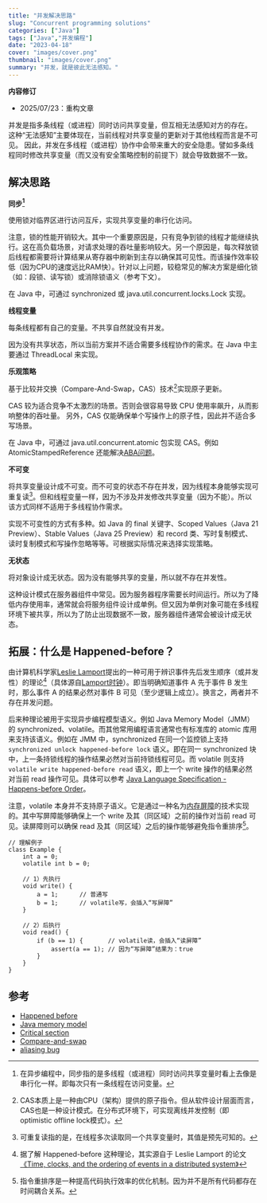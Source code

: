 ```yaml
---
title: "并发解决思路"
slug: "Concurrent programming solutions"
categories: ["Java"]
tags: ["Java","并发编程"]
date: "2023-04-18"
cover: "images/cover.png"
thumbnail: "images/cover.png"
summary: "并发，就是彼此无法感知。"
---
```


<b>内容修订</b>
- 2025/07/23：重构文章

并发是指多条线程（或进程）同时访问共享变量，但互相无法感知对方的存在。
这种“无法感知”主要体现在，当前线程对共享变量的更新对于其他线程而言是不可见。
因此，并发在多线程（或进程）协作中会带来重大的安全隐患。譬如多条线程同时修改共享变量（而又没有安全策略控制的前提下）就会导致数据不一致。

## 解决思路

**同步[^1]**

使用锁对临界区进行访问互斥，实现共享变量的串行化访问。

注意，锁的性能开销较大。其中一个重要原因是，只有竞争到锁的线程才能继续执行。这在高负载场景，对请求处理的吞吐量影响较大。另一个原因是，每次释放锁后线程都需要将计算结果从寄存器中刷新到主存以确保其可见性。而该操作效率较低（因为CPU的速度远比RAM快）。针对以上问题，较稳常见的解决方案是细化锁（如：段锁、读写锁）或消除锁语义（参考下文）。

在 Java 中，可通过 synchronized 或 java.util.concurrent.locks.Lock 实现。

**线程变量**

每条线程都有自己的变量。不共享自然就没有并发。

因为没有共享状态，所以当前方案并不适合需要多线程协作的需求。在 Java 中主要通过 ThreadLocal 来实现。

**乐观策略**

基于比较并交换（Compare-And-Swap，CAS）技术[^2]实现原子更新。

CAS 较为适合竞争不太激烈的场景。否则会很容易导致 CPU 使用率飙升，从而影响整体的吞吐量。
另外，CAS 仅能确保单个写操作上的原子性，因此并不适合多写场景。

在 Java 中，可通过 java.util.concurrent.atomic 包实现 CAS。例如 AtomicStampedReference 还能解决[ABA问题](https://en.wikipedia.org/wiki/Compare-and-swap#ABA_problem)。


**不可变**

将共享变量设计成不可变。而不可变的状态不存在并发，因为线程本身能够实现可重复读[^3]。但和线程变量一样，因为不涉及并发修改共享变量（因为不能）。所以该方式同样不适用于多线程协作需求。

实现不可变性的方式有多种。如 Java 的 final 关键字、Scoped Values（Java 21 Preview）、Stable Values（Java 25 Preview）和 record 类、写时复制模式、读时复制模式和写操作忽略等等。可根据实际情况来选择实现策略。

**无状态**

将对象设计成无状态。因为没有能够共享的变量，所以就不存在并发性。

这种设计模式在服务器组件中常见。因为服务器程序需要长时间运行。所以为了降低内存使用率，通常就会将服务组件设计成单例。但又因为单例对象可能在多线程环境下被共享，所以为了防止出现数据不一致，服务器组件通常会被设计成无状态。

## 拓展：什么是 Happened-before？
由计算机科学家[Leslie Lamport](https://zh.wikipedia.org/zh-cn/%E8%8E%B1%E6%96%AF%E5%88%A9%C2%B7%E5%85%B0%E6%B3%A2%E7%89%B9)提出的一种可用于辨识事件先后发生顺序（或并发性）的理论[^4]（具体源自[Lamport时钟](https://en.wikipedia.org/wiki/Lamport_timestamp)）。即当明确知道事件 A 先于事件 B 发生时，那么事件 A 的结果必然对事件 B 可见（至少逻辑上成立）。换言之，两者并不存在并发问题。

后来种理论被用于实现异步编程模型语义。例如 Java Memory Model（JMM）的 synchronized、volatile。而其他常用编程语言通常也有标准库的 atomic 库用来支持该语义。例如在 JMM 中，synchronized 在同一个监控锁上支持 `synchronized unlock happened-before lock` 语义。即在同一 synchronized 块中，上一条持锁线程的操作结果必然对当前持锁线程可见。而 volatile 则支持 `volatile write happened-before read` 语义，即上一个 write 操作的结果必然对当前 read 操作可见。具体可以参考 [Java Language Specification - Happens-before Order](https://docs.oracle.com/javase/specs/jls/se21/html/jls-17.html#jls-17.4.5)。

注意，volatile 本身并不支持原子语义。它是通过一种名为[内存屏障](https://en.wikipedia.org/wiki/Memory_barrier)的技术实现的。其中写屏障能够确保上一个 write 及其（同区域）之前的操作对当前 read 可见。读屏障则可以确保 read 及其（同区域）之后的操作能够避免指令重排序[^5]。
```
// 理解例子
class Example {
    int a = 0;
    volatile int b = 0;

    // 1）先执行
    void write() {
        a = 1;      // 普通写
        b = 1;      // volatile写，会插入“写屏障”
    }

    // 2）后执行
    void read() {
        if (b == 1) {       // volatile读，会插入“读屏障”
            assert(a == 1); // 因为“写屏障”结果为：true
        }
    }
}
```

## 参考
- [Happened before](https://en.wikipedia.org/wiki/Happened-before)
- [Java memory model](https://en.wikipedia.org/wiki/Java_memory_model)
- [Critical section](https://en.wikipedia.org/wiki/Critical_section)
- [Compare-and-swap](https://en.wikipedia.org/wiki/Compare-and-swap#Implementations)
- [aliasing bug](http://www.catb.org/jargon/html/A/aliasing-bug.html)

[^1]: 在异步编程中，同步指的是多线程（或进程）同时访问共享变量时看上去像是串行化一样。即每次只有一条线程在访问变量。
[^2]: CAS本质上是一种由CPU（架构）提供的原子指令。但从软件设计层面而言，CAS也是一种设计模式。在分布式环境下，可实现离线并发控制（即optimistic offline lock模式）。
[^3]: 可重复读指的是，在线程多次读取同一个共享变量时，其值是预先可知的。
[^4]: 据了解 Happened-before 这种理论，其实源自于 Leslie Lamport 的论文[《Time, clocks, and the ordering of events in a distributed system》](https://dl.acm.org/doi/10.1145/359545.359563)
[^5]: 指令重排序是一种提高代码执行效率的优化机制。因为并不是所有代码都存在时间耦合关系。

